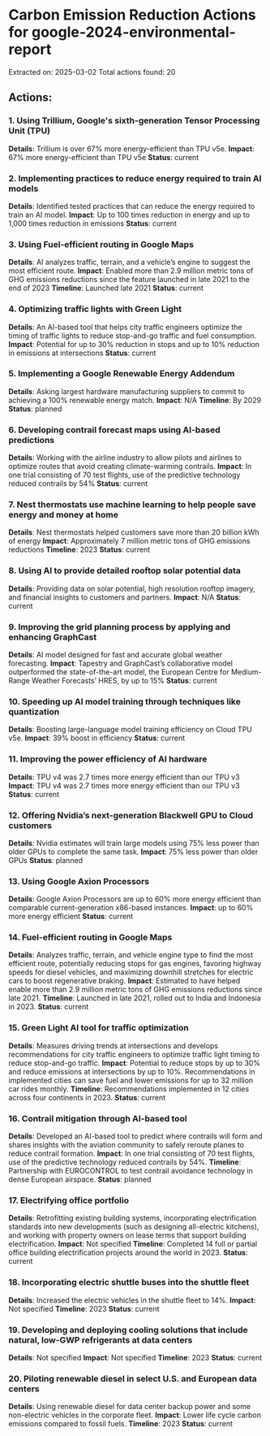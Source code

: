 # Carbon Emission Reduction Actions for google-2024-environmental-report
Extracted on: 2025-03-02
Total actions found: 20

## Actions:

### 1. Using Trillium, Google's sixth-generation Tensor Processing Unit (TPU)
**Details**: Trillium is over 67% more energy-efficient than TPU v5e.
**Impact**: 67% more energy-efficient than TPU v5e
**Status**: current

### 2. Implementing practices to reduce energy required to train AI models
**Details**: Identified tested practices that can reduce the energy required to train an AI model.
**Impact**: Up to 100 times reduction in energy and up to 1,000 times reduction in emissions
**Status**: current

### 3. Using Fuel-efficient routing in Google Maps
**Details**: AI analyzes traffic, terrain, and a vehicle’s engine to suggest the most efficient route.
**Impact**: Enabled more than 2.9 million metric tons of GHG emissions reductions since the feature launched in late 2021 to the end of 2023
**Timeline**: Launched late 2021
**Status**: current

### 4. Optimizing traffic lights with Green Light
**Details**: An AI-based tool that helps city traffic engineers optimize the timing of traffic lights to reduce stop-and-go traffic and fuel consumption.
**Impact**: Potential for up to 30% reduction in stops and up to 10% reduction in emissions at intersections
**Status**: current

### 5. Implementing a Google Renewable Energy Addendum
**Details**: Asking largest hardware manufacturing suppliers to commit to achieving a 100% renewable energy match.
**Impact**: N/A
**Timeline**: By 2029
**Status**: planned

### 6. Developing contrail forecast maps using AI-based predictions
**Details**: Working with the airline industry to allow pilots and airlines to optimize routes that avoid creating climate-warming contrails.
**Impact**: In one trial consisting of 70 test flights, use of the predictive technology reduced contrails by 54%
**Status**: current

### 7. Nest thermostats use machine learning to help people save energy and money at home
**Details**: Nest thermostats helped customers save more than 20 billion kWh of energy
**Impact**: Approximately 7 million metric tons of GHG emissions reductions
**Timeline**: 2023
**Status**: current

### 8. Using AI to provide detailed rooftop solar potential data
**Details**: Providing data on solar potential, high resolution rooftop imagery, and financial insights to customers and partners.
**Impact**: N/A
**Status**: current

### 9. Improving the grid planning process by applying and enhancing GraphCast
**Details**: AI model designed for fast and accurate global weather forecasting.
**Impact**: Tapestry and GraphCast’s collaborative model outperformed the state-of-the-art model, the European Centre for Medium-Range Weather Forecasts’ HRES, by up to 15%
**Status**: current

### 10. Speeding up AI model training through techniques like quantization
**Details**: Boosting large-language model training efficiency on Cloud TPU v5e.
**Impact**: 39% boost in efficiency
**Status**: current

### 11. Improving the power efficiency of AI hardware
**Details**: TPU v4 was 2.7 times more energy efficient than our TPU v3
**Impact**: TPU v4 was 2.7 times more energy efficient than our TPU v3
**Status**: current

### 12. Offering Nvidia’s next-generation Blackwell GPU to Cloud customers
**Details**: Nvidia estimates will train large models using 75% less power than older GPUs to complete the same task.
**Impact**: 75% less power than older GPUs
**Status**: planned

### 13. Using Google Axion Processors
**Details**: Google Axion Processors are up to 60% more energy efficient than comparable current-generation x86-based instances.
**Impact**: up to 60% more energy efficient
**Status**: current

### 14. Fuel-efficient routing in Google Maps
**Details**: Analyzes traffic, terrain, and vehicle engine type to find the most efficient route, potentially reducing stops for gas engines, favoring highway speeds for diesel vehicles, and maximizing downhill stretches for electric cars to boost regenerative braking.
**Impact**: Estimated to have helped enable more than 2.9 million metric tons of GHG emissions reductions since late 2021.
**Timeline**: Launched in late 2021, rolled out to India and Indonesia in 2023.
**Status**: current

### 15. Green Light AI tool for traffic optimization
**Details**: Measures driving trends at intersections and develops recommendations for city traffic engineers to optimize traffic light timing to reduce stop-and-go traffic.
**Impact**: Potential to reduce stops by up to 30% and reduce emissions at intersections by up to 10%. Recommendations in implemented cities can save fuel and lower emissions for up to 32 million car rides monthly.
**Timeline**: Recommendations implemented in 12 cities across four continents in 2023.
**Status**: current

### 16. Contrail mitigation through AI-based tool
**Details**: Developed an AI-based tool to predict where contrails will form and shares insights with the aviation community to safely reroute planes to reduce contrail formation.
**Impact**: In one trial consisting of 70 test flights, use of the predictive technology reduced contrails by 54%.
**Timeline**: Partnership with EUROCONTROL to test contrail avoidance technology in dense European airspace.
**Status**: planned

### 17. Electrifying office portfolio
**Details**: Retrofitting existing building systems, incorporating electrification standards into new developments (such as designing all-electric kitchens), and working with property owners on lease terms that support building electrification.
**Impact**: Not specified
**Timeline**: Completed 14 full or partial office building electrification projects around the world in 2023.
**Status**: current

### 18. Incorporating electric shuttle buses into the shuttle fleet
**Details**: Increased the electric vehicles in the shuttle fleet to 14%.
**Impact**: Not specified
**Timeline**: 2023
**Status**: current

### 19. Developing and deploying cooling solutions that include natural, low-GWP refrigerants at data centers
**Details**: Not specified
**Impact**: Not specified
**Timeline**: 2023
**Status**: current

### 20. Piloting renewable diesel in select U.S. and European data centers
**Details**: Using renewable diesel for data center backup power and some non-electric vehicles in the corporate fleet.
**Impact**: Lower life cycle carbon emissions compared to fossil fuels.
**Timeline**: 2023
**Status**: current